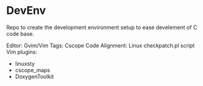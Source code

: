 # DevEnv
Repo to create the development environment setup to ease develement of C code base.

Editor: Gvim/Vim
Tags: Cscope
Code Alignment: Linux checkpatch.pl script
Vim plugins:
- linuxsty
- cscope_maps
- DoxygenToolkit
